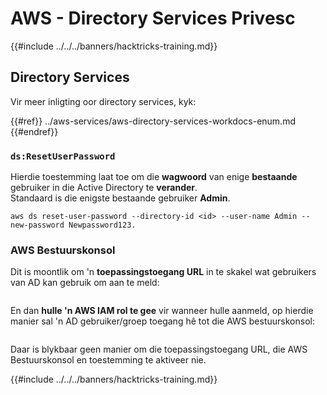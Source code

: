 # AWS - Directory Services Privesc

{{#include ../../../banners/hacktricks-training.md}}

## Directory Services

Vir meer inligting oor directory services, kyk:

{{#ref}}
../aws-services/aws-directory-services-workdocs-enum.md
{{#endref}}

### `ds:ResetUserPassword`

Hierdie toestemming laat toe om die **wagwoord** van enige **bestaande** gebruiker in die Active Directory te **verander**.\
Standaard is die enigste bestaande gebruiker **Admin**.
```
aws ds reset-user-password --directory-id <id> --user-name Admin --new-password Newpassword123.
```
### AWS Bestuurskonsol

Dit is moontlik om 'n **toepassingstoegang URL** in te skakel wat gebruikers van AD kan gebruik om aan te meld:

<figure><img src="../../../images/image (244).png" alt=""><figcaption></figcaption></figure>

En dan **hulle 'n AWS IAM rol te gee** vir wanneer hulle aanmeld, op hierdie manier sal 'n AD gebruiker/groep toegang hê tot die AWS bestuurskonsol:

<figure><img src="../../../images/image (155).png" alt=""><figcaption></figcaption></figure>

Daar is blykbaar geen manier om die toepassingstoegang URL, die AWS Bestuurskonsol en toestemming te aktiveer nie.

{{#include ../../../banners/hacktricks-training.md}}
